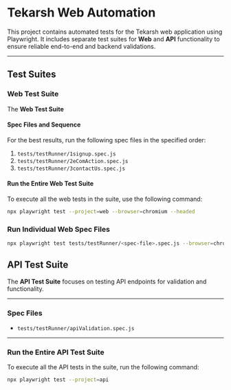 # Tekarsh Web Automation

This project contains automated tests for the Tekarsh web application using Playwright. It includes separate test suites for **Web** and **API** functionality to ensure reliable end-to-end and backend validations.

---

## **Test Suites**

### **Web Test Suite**

The **Web Test Suite** 

#### **Spec Files and Sequence**

For the best results, run the following spec files in the specified order:

1. `tests/testRunner/1signup.spec.js`
2. `tests/testRunner/2eComAction.spec.js`
3. `tests/testRunner/3contactUs.spec.js`

#### **Run the Entire Web Test Suite**

To execute all the web tests in the suite, use the following command:

```sh
npx playwright test --project=web --browser=chromium --headed
```

### Run Individual Web Spec Files

```sh
npx playwright test tests/testRunner/<spec-file>.spec.js --browser=chromium --headed
```

## API Test Suite

The **API Test Suite** focuses on testing API endpoints for validation and functionality.

---

### **Spec Files**

- `tests/testRunner/apiValidation.spec.js`

---

### **Run the Entire API Test Suite**

To execute all the API tests in the suite, run the following command:

```sh
npx playwright test --project=api

```
